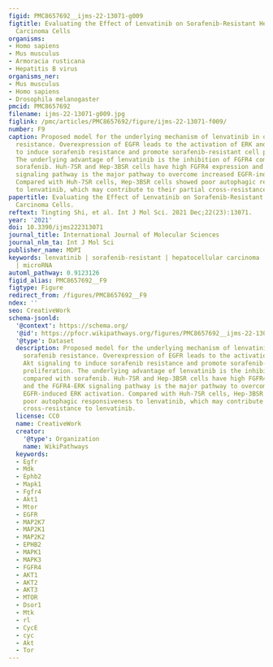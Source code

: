 ```yaml
---
figid: PMC8657692__ijms-22-13071-g009
figtitle: Evaluating the Effect of Lenvatinib on Sorafenib-Resistant Hepatocellular
  Carcinoma Cells
organisms:
- Homo sapiens
- Mus musculus
- Armoracia rusticana
- Hepatitis B virus
organisms_ner:
- Mus musculus
- Homo sapiens
- Drosophila melanogaster
pmcid: PMC8657692
filename: ijms-22-13071-g009.jpg
figlink: /pmc/articles/PMC8657692/figure/ijms-22-13071-f009/
number: F9
caption: Proposed model for the underlying mechanism of lenvatinib in overcoming sorafenib
  resistance. Overexpression of EGFR leads to the activation of ERK and Akt signaling
  to induce sorafenib resistance and promote sorafenib-resistant cell proliferation.
  The underlying advantage of lenvatinib is the inhibition of FGFR4 compared with
  sorafenib. Huh-7SR and Hep-3BSR cells have high FGFR4 expression and the FGFR4-ERK
  signaling pathway is the major pathway to overcome increased EGFR-induced ERK activation.
  Compared with Huh-7SR cells, Hep-3BSR cells showed poor autophagic responsiveness
  to lenvatinib, which may contribute to their partial cross-resistance to lenvatinib.
papertitle: Evaluating the Effect of Lenvatinib on Sorafenib-Resistant Hepatocellular
  Carcinoma Cells.
reftext: Tingting Shi, et al. Int J Mol Sci. 2021 Dec;22(23):13071.
year: '2021'
doi: 10.3390/ijms222313071
journal_title: International Journal of Molecular Sciences
journal_nlm_ta: Int J Mol Sci
publisher_name: MDPI
keywords: lenvatinib | sorafenib-resistant | hepatocellular carcinoma | FGFR4 | autophagy
  | microRNA
automl_pathway: 0.9123126
figid_alias: PMC8657692__F9
figtype: Figure
redirect_from: /figures/PMC8657692__F9
ndex: ''
seo: CreativeWork
schema-jsonld:
  '@context': https://schema.org/
  '@id': https://pfocr.wikipathways.org/figures/PMC8657692__ijms-22-13071-g009.html
  '@type': Dataset
  description: Proposed model for the underlying mechanism of lenvatinib in overcoming
    sorafenib resistance. Overexpression of EGFR leads to the activation of ERK and
    Akt signaling to induce sorafenib resistance and promote sorafenib-resistant cell
    proliferation. The underlying advantage of lenvatinib is the inhibition of FGFR4
    compared with sorafenib. Huh-7SR and Hep-3BSR cells have high FGFR4 expression
    and the FGFR4-ERK signaling pathway is the major pathway to overcome increased
    EGFR-induced ERK activation. Compared with Huh-7SR cells, Hep-3BSR cells showed
    poor autophagic responsiveness to lenvatinib, which may contribute to their partial
    cross-resistance to lenvatinib.
  license: CC0
  name: CreativeWork
  creator:
    '@type': Organization
    name: WikiPathways
  keywords:
  - Egfr
  - Mdk
  - Ephb2
  - Mapk1
  - Fgfr4
  - Akt1
  - Mtor
  - EGFR
  - MAP2K7
  - MAP2K1
  - MAP2K2
  - EPHB2
  - MAPK1
  - MAPK3
  - FGFR4
  - AKT1
  - AKT2
  - AKT3
  - MTOR
  - Dsor1
  - Mtk
  - rl
  - CycE
  - cyc
  - Akt
  - Tor
---
```

